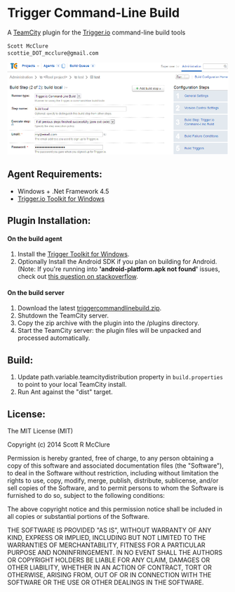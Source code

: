 Trigger Command-Line Build
======================
A [TeamCity](http://www.jetbrains.com/teamcity/ "TeamCity") plugin for the [Trigger.io](http://www.trigger.io "Trigger.io") command-line build tools

    Scott McClure
    scottie_DOT_mcclure@gmail.com
    
![Screenshot png](https://github.com/scottiemc7/TriggerCommandLineBuild/raw/master/Screenshot.png "Command-Line Build Runner")

## Agent Requirements:
+  Windows + .Net Framework 4.5  
+  [Trigger.io Toolkit for Windows](https://trigger.io/forge/toolkit/ "Trigger Toolkit")

## Plugin Installation: 
#### On the build agent
1.  Install the [Trigger Toolkit for Windows](https://trigger.io/forge/toolkit/).
2.  Optionally Install the Android SDK if you plan on building for Android.    
(Note: If you're running into **'android-platform.apk not found'** issues, check out [this question on stackoverflow](http://stackoverflow.com/questions/27012532/trigger-io-build-error-failed-when-running-aapt-exe-android-platform-apk-not-f).
    
#### On the build server
1.  Download the latest [triggercommandlinebuild.zip](https://github.com/scottiemc7/TriggerCommandLineBuild/raw/master/triggercommandlinebuild.zip "Plugin").  
2.  Shutdown the TeamCity server.  
3.  Copy the zip archive with the plugin into the <TeamCity Data Directory>/plugins directory.  
4.  Start the TeamCity server: the plugin files will be unpacked and processed automatically.  

## Build:
1.  Update path.variable.teamcitydistribution property in `build.properties` to point to your local TeamCity install.  
2.  Run Ant against the "dist" target.

## License:
The MIT License (MIT)

Copyright (c) 2014 Scott R McClure

Permission is hereby granted, free of charge, to any person obtaining a copy of
this software and associated documentation files (the "Software"), to deal in
the Software without restriction, including without limitation the rights to
use, copy, modify, merge, publish, distribute, sublicense, and/or sell copies of
the Software, and to permit persons to whom the Software is furnished to do so,
subject to the following conditions:

The above copyright notice and this permission notice shall be included in all
copies or substantial portions of the Software.

THE SOFTWARE IS PROVIDED "AS IS", WITHOUT WARRANTY OF ANY KIND, EXPRESS OR
IMPLIED, INCLUDING BUT NOT LIMITED TO THE WARRANTIES OF MERCHANTABILITY, FITNESS
FOR A PARTICULAR PURPOSE AND NONINFRINGEMENT. IN NO EVENT SHALL THE AUTHORS OR
COPYRIGHT HOLDERS BE LIABLE FOR ANY CLAIM, DAMAGES OR OTHER LIABILITY, WHETHER
IN AN ACTION OF CONTRACT, TORT OR OTHERWISE, ARISING FROM, OUT OF OR IN
CONNECTION WITH THE SOFTWARE OR THE USE OR OTHER DEALINGS IN THE SOFTWARE.

        
          
	


